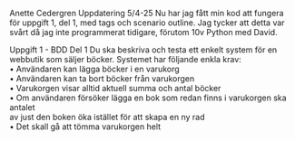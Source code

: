 Anette Cedergren
Uppdatering 5/4-25
Nu har jag fått min kod att fungera för uppgift 1, del 1, med tags och scenario outline.
Jag tycker att detta var svårt då jag inte programmerat tidigare, förutom 10v Python med David.


Uppgift 1 - BDD
Del 1
Du ska beskriva och testa ett enkelt system för en webbutik som säljer böcker. Systemet
har följande enkla krav: <br>
• Användaren kan lägga böcker i en varukorg<br>
• Användaren kan ta bort böcker från varukorgen<br>
• Varukorgen visar alltid aktuell summa och antal böcker<br>
• Om användaren försöker lägga en bok som redan finns i varukorgen ska antalet<br>
av just den boken öka istället för att skapa en ny rad<br>
• Det skall gå att tömma varukorgen helt<br>